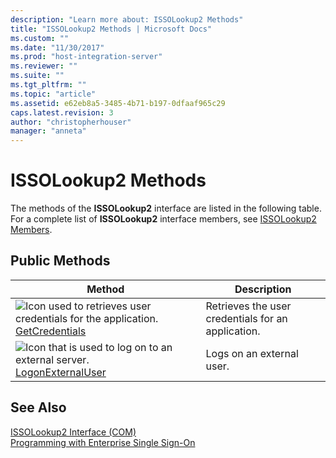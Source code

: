 ```yaml
---
description: "Learn more about: ISSOLookup2 Methods"
title: "ISSOLookup2 Methods | Microsoft Docs"
ms.custom: ""
ms.date: "11/30/2017"
ms.prod: "host-integration-server"
ms.reviewer: ""
ms.suite: ""
ms.tgt_pltfrm: ""
ms.topic: "article"
ms.assetid: e62eb8a5-3485-4b71-b197-0dfaaf965c29
caps.latest.revision: 3
author: "christopherhouser"
manager: "anneta"
---
```

# ISSOLookup2 Methods
The methods of the **ISSOLookup2** interface are listed in the following table. For a complete list of **ISSOLookup2** interface members, see [ISSOLookup2 Members](../esso/issolookup2-members.md).  
  
## Public Methods  
  
|Method|Description|  
|------------|-----------------|  
|![Icon used to retrieves user credentials for the application.](../esso/media/pubmethod.gif "pubmethod") [GetCredentials](../esso/issolookup2-getcredentials-method.md)|Retrieves the user credentials for an application.|  
|![Icon that is used to log on to an external server.](../esso/media/pubmethod.gif "pubmethod") [LogonExternalUser](../esso/issolookup2-logonexternaluser-method.md)|Logs on an external user.|  
  
## See Also  
 [ISSOLookup2 Interface (COM)](../esso/issolookup2-interface-com.md)   
 [Programming with Enterprise Single Sign-On](../esso/programming-with-enterprise-single-sign-on.md)
